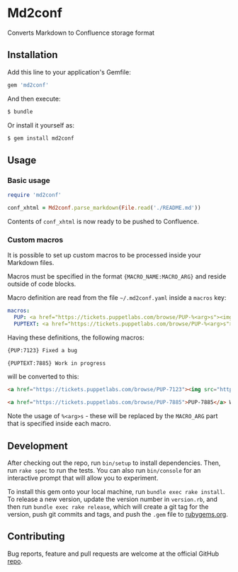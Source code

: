 # Md2conf

Converts Markdown to Confluence storage format

## Installation

Add this line to your application's Gemfile:

```ruby
gem 'md2conf'
```

And then execute:

```bash
$ bundle
```

Or install it yourself as:

```bash
$ gem install md2conf
```

## Usage

### Basic usage

```ruby
require 'md2conf'

conf_xhtml = Md2conf.parse_markdown(File.read('./README.md'))
```

Contents of `conf_xhtml` is now ready to be pushed to Confluence.

### Custom macros

It is possible to set up custom macros to be processed inside your Markdown files.

Macros must be specified in the format `{MACRO_NAME:MACRO_ARG}` and reside outside of code blocks.

Macro definition are read from the file `~/.md2conf.yaml` inside a `macros` key:

```yaml
macros:
  PUP: <a href="https://tickets.puppetlabs.com/browse/PUP-%<arg>s"><img src="https://img.shields.io/badge/PUP-%<arg>s-blue.svg" /></a>
  PUPTEXT: <a href="https://tickets.puppetlabs.com/browse/PUP-%<arg>s">PUP-%<arg>s</a>
```

Having these definitions, the following macros:

```markdown
{PUP:7123} Fixed a bug

{PUPTEXT:7885} Work in progress
```

will be converted to this:

```html
<a href="https://tickets.puppetlabs.com/browse/PUP-7123"><img src="https://img.shields.io/badge/PUP-7123-blue.svg" /></a> Fixed a bug

<a href="https://tickets.puppetlabs.com/browse/PUP-7885">PUP-7885</a> Work in progress
```

Note the usage of `%<arg>s` - these will be replaced by the `MACRO_ARG` part that is specified inside each macro.

## Development

After checking out the repo, run `bin/setup` to install dependencies. Then, run `rake spec` to run the tests. You can also run `bin/console` for an interactive prompt that will allow you to experiment.

To install this gem onto your local machine, run `bundle exec rake install`. To release a new version, update the version number in `version.rb`, and then run `bundle exec rake release`, which will create a git tag for the version, push git commits and tags, and push the `.gem` file to [rubygems.org](https://rubygems.org).

## Contributing

Bug reports, feature and pull requests are welcome at the official GitHub [repo](https://github.com/pegasd/md2conf).
